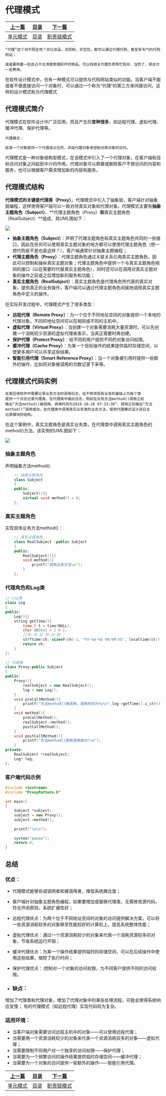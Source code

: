 # 代理模式

|[上一篇](./015_FlyweightPattern.md)|[目录](./index.md)|[下一篇](./017_ChainOfResponsibility.md)|
|:---:|:---:|:---:|
|[享元模式](./015_FlyweightPattern.md)|[目录](./index.md)|[职责链模式](./017_ChainOfResponsibility.md)|

    “代理”这个词不陌生吧？买化妆品、买奶粉、买包包，都可以通过代理代购，甚至有专门的代购网站；

    或者要购置一些自己不太清楚原理好坏的物品，可以找相关代理负责帮忙购买，当然了，得支付一定费用。

在软件设计模式中，也有一种模式可以提供与代购网站类似的功能。当客户端不能或者不便直接访问一个对象时，可以通过一个称为“代理”的第三方来间接访问，这样的设计模式称为代理模式

## 代理模式简介

代理模式在软件设计中广泛应用，而且产生的**变种很多**，如远程代理、虚拟代理、缓冲代理、保护代理等。

    代理模式：

    给某一个对象提供一个代理或占位符，并由代理对象来控制对原对象的访问。

代理模式是一种对象结构型模式，在该模式中引入了一个代理对象，在客户端和目标访问对象之间起到中介的作用。代理对象可以屏蔽或删除客户不想访问的内容和服务，也可以根据客户需求增加新的内容和服务。

## 代理模式结构

**代理模式的关键是代理类（Proxy）**。代理模式中引入了抽象层，客户端针对抽象层编程，这样使得客户端可以一致对待真实对象和代理对象。代理模式主要有**抽象主题角色（Subject）**、**代理主题角色（Proxy）**和**真实主题角色（RealSubject）**组成，其UML图如下：

![](https://img-blog.csdnimg.cn/2019102807403662.png?x-oss-process=image/watermark,type_ZmFuZ3poZW5naGVpdGk,shadow_10,text_aHR0cHM6Ly9ibG9nLmNzZG4ubmV0L3NpbmF0XzIxMTA3NDMz,size_16,color_FFFFFF,t_70)

* **抽象主题角色（Subject）**：声明了代理主题角色和真实主题角色共同的一些接口，因此在任何可以使用真实主题对象的地方都可以使用代理主题角色（想一想代购是不是也是这样？），客户端通常针对抽象主题编程；
* **代理主题角色（Proxy）**：代理主题角色通过关联关系引用真实主题角色，因此可以控制和操纵真实主题对象；代理主题角色中提供一个与真实主题角色相同的接口（以在需要时代替真实主题角色），同时还可以在调用对真实主题对象的操作之前或之后增加新的服务和功能；
* **真实主题角色（RealSubject）**：真实主题角色是代理角色所代表的真实对象，提供真正的业务操作，客户端可以通过代理主题角色间接地调用真实主题角色中定义的操作。

在实际开发过程中，代理模式产生了很多类型：

* **远程代理（Remote Proxy）**：为一个位于不同地址空间的对象提供一个本地的代理对象。不同的地址空间可以在相同或不同的主机中。
* **虚拟代理（Virtual Proxy）**：当创建一个对象需要消耗大量资源时，可以先创建一个消耗较少资源的虚拟代理来表示，当真正需要时再创建。
* **保护代理（Protect Proxy）**：给不同的用户提供不同的对象访问权限。
* **缓冲代理（Cache Proxy）**：为某一个目标操作的结果提供临时存储空间，以使更多用户可以共享这些结果。
* **智能引用代理（Smart Reference Proxy）**：当一个对象被引用时提供一些额外的操作，比如将对象被调用的次数记录下来等。

## 代理模式代码实例

    在某应用软件中需要记录业务方法的调用日志，在不修改现有业务的基础上为每个类
    提供一个日志记录代理类，在代理类中输出日志，例如在业务方法method()调用之前
    输出“方法method()被调用，调用时间为2019-10-28 07:33:30”，调用之后输出“方法
    method()”调用成功。在代理类中调用真实业务类的业务方法，使用代理模式设计该日志
    记录模块的结构。

在这个案例中，真实主题角色是真实业务类，在代理类中调用真实主题角色的method()方法。该实例的UML图如下：

![](https://img-blog.csdnimg.cn/20191028074120457.png?x-oss-process=image/watermark,type_ZmFuZ3poZW5naGVpdGk,shadow_10,text_aHR0cHM6Ly9ibG9nLmNzZG4ubmV0L3NpbmF0XzIxMTA3NDMz,size_16,color_FFFFFF,t_70)

### 抽象主题角色

声明抽象方法method():

```C++
    // 抽象主题角色
    class Subject
    {
    public:
    	Subject(){}
    	virtual void method() = 0;
    };
```

### 真实主题角色

实现具体业务方法method()：

```C++
    // 真实主题角色
    class RealSubject :public Subject
    {
    public:
    	RealSubject(){}
    	void method(){
    		printf("调用业务方法\n");
    	}
    };
```

### 代理角色和Log类

```C++
// Log类
class Log
{
public:
	Log(){}
	string getTime(){
		time_t t = time(NULL);
		char ch[64] = { 0 };
		//年-月-日 时:分:秒
		strftime(ch, sizeof(ch)-1, "%Y-%m-%d %H:%M:%S", localtime(&t));     
		return ch;
	}
};
 
// 代理类
class Proxy:public Subject
{
public:
	Proxy(){
		realSubject = new RealSubject();
		log = new Log();
	}
	void preCallMethod(){
		printf("方法method()被调用，调用时间为%s\n",log->getTime().c_str());
	}
	void method(){
		preCallMethod();
		realSubject->method();
		postCallMethod();
	}
	void postCallMethod(){
		printf("方法method()调用调用成功!\n");
	}
private:
	RealSubject *realSubject;
	Log* log;
};
```

### 客户端代码示例

```C++
#include <iostream>
#include "ProxyPattern.h"
 
int main()
{
	Subject *subject;
	subject = new Proxy();
	subject->method();
 
	printf("\n\n");
 
	system("pause");
	return 0;
}
```

## 总结

### 优点：

* 代理模式能够协调调用者和被调用者，降低系统耦合度；
* 客户端针对抽象主题角色编程，如果要增加或替换代理类，无需修改源代码，符合开闭原则，系统扩展性好；
* 远程代理优点：为两个位于不同地址空间的对象的访问提供解决方案，可以将一些资源消耗较多的对象移至性能较好的计算机上，提高系统整体性能；
* 虚拟代理优点：通过一个资源消耗较少的对象来代表一个消耗资源较多的对象，节省系统运行开销；
* 缓冲代理优点：为某一个操作结果提供临时的存储空间，可以在后续操作中使用这些结果，缩短了执行时间；
* 保护代理优点：:控制对一个对象的访问权限，为不同客户提供不同的访问权限。

* ### 缺点：

增加了代理类和代理对象，增加了代理对象中的某些处理流程，可能会使得系统响应变慢；
有的代理模式（如远程代理）实现代码较为复杂。

### 适用环境：

* 当客户端对象需要访问远程主机中的对象——可以使用远程代理；
* 当需要用一个资源消耗较少的对象来代表一个资源消耗较多的对象——虚拟代理；
* 当需要限制不同用户对一个独享的访问权限——保护代理；
* 当需要为一个频繁访问的操作结果提供临时存储空间——缓冲代理；
* 当需要为一个对象的访问提供一些额外的操作——智能引用代理。

|[上一篇](./015_FlyweightPattern.md)|[目录](./index.md)|[下一篇](./017_ChainOfResponsibility.md)|
|:---:|:---:|:---:|
|[享元模式](./015_FlyweightPattern.md)|[目录](./index.md)|[职责链模式](./017_ChainOfResponsibility.md)|